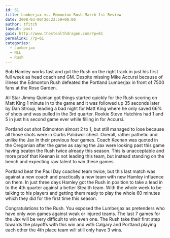 ```yaml
---
id: 61
title: Lumberjax vs. Edmonton Rush March 1st Review
date: 2008-03-06T20:23:59+00:00
author: tfitch
layout: post
guid: http://www.thestealthdragon.com/?p=61
permalink: /?p=61
categories:
  - Lumberjax
  - NLL
  - Rush
---
```

Bob Hamley works fast and got the Rush on the right track in just his first full week as head coach and GM. Despite missing Mike Accursi because of illness the Edmonton Rush defeated the Portland Lumberjax in front of 7500 fans at the Rose Garden.

All Star Jimmy Quinlan got things started quickly for the Rush scoring on Matt King 1 minute in to the game and it was followed up 35 seconds later by Dan Stroup, leading a bad night for Matt King where he only saved 66% of shots and was pulled in the 3rd quarter. Rookie Steve Hutchins had 1 and 5 in just his second game ever while filling in for Accursi.

Portland out shot Edmonton almost 2 to 1, but still managed to lose because all those shots were in Curtis Palidwor chest. Overall, rather pathetic and unlike the Jax in their previous four games. Coach Keenan was quoted in the Oregonian after the game as saying the Jax were looking past this game having beaten the Rush twice already this season. This is unacceptable and more proof that Keenan is not leading this team, but instead standing on the bench and expecting raw talent to win these games.

Portland beat the Paul Day coached team twice, but this last match was against a new coach and practically a new team with new Hamley influence on them. In just three days Hamley got the Rush in position to take a lead in to the 4th quarter against a better Stealth team. With the whole week to be talking to his players and getting them ready to play the whole 60 minutes which they did for the first time this season.

Congratulations to the Rush. You exposed the Lumberjax as pretenders who have only won games against weak or injured teams. The last 7 games for the Jax will be very difficult to win even one. The Rush take their first step towards the playoffs with this win and with Calgary and Portland playing each other the 4th place team will still only have 3 wins.
